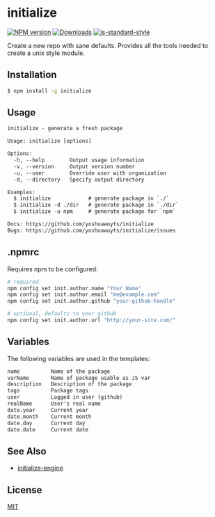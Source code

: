 # initialize
[![NPM version][npm-image]][npm-url]
[![Downloads][downloads-image]][downloads-url]
[![js-standard-style][standard-image]][standard-url]

Create a new repo with sane defaults. Provides all the tools needed to create
a unix style module.

## Installation
```sh
$ npm install -g initialize
```

## Usage
```txt
initialize - generate a fresh package

Usage: initialize [options]

Options:
  -h, --help        Output usage information
  -v, --version     Output version number
  -u, --user        Override user with organization
  -d, --directory   Specify output directory

Examples:
  $ initialize            # generate package in `./`
  $ initialize -d ./dir   # generate package in `./dir`
  $ initialize -u npm     # generate package for `npm`

Docs: https://github.com/yoshuawuyts/initialize
Bugs: https://github.com/yoshuawuyts/initialize/issues
```

## .npmrc
Requires npm to be configured:
```sh
# required
npm config set init.author.name "Your Name"
npm config set init.author.email "me@example.com"
npm config set init.author.github "your-github-handle"

# optional, defaults to your github
npm config set init.author.url "http://your-site.com/"
```

## Variables
The following variables are used in the templates:
```txt
name          Name of the package
varName       Name of package usable as JS var
description   Description of the package
tags          Package tags
user          Logged in user (github)
realName      User's real name
date.year     Current year
date.month    Current month
date.day      Current day
date.date     Current date
```

## See Also
- [initialize-engine](https://www.npmjs.com/package/initialize-engine)

## License
[MIT](https://tldrlegal.com/license/mit-license)

[npm-image]: https://img.shields.io/npm/v/initialize.svg?style=flat-square
[npm-url]: https://npmjs.org/package/initialize
[downloads-image]: http://img.shields.io/npm/dm/initialize.svg?style=flat-square
[downloads-url]: https://npmjs.org/package/initialize
[standard-image]: https://img.shields.io/badge/code%20style-standard-brightgreen.svg?style=flat-square
[standard-url]: https://github.com/feross/standard
